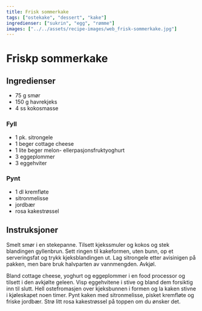 ```yaml
---
title: Frisk sommerkake
tags: ["ostekake", "dessert", "kake"]
ingredienser: ["sukrin", "egg", "rømme"]
images: ["../../assets/recipe-images/web_frisk-sommerkake.jpg"]
---
```


# Friskp sommerkake

## Ingredienser

- 75 g smør
- 150 g havrekjeks
- 4 ss kokosmasse

### Fyll

- 1 pk. sitrongele
- 1 beger cottage cheese
- 1 lite beger melon- ellerpasjonsfruktyoghurt
- 3 eggeplommer
- 3 eggehviter

### Pynt

- 1 dl kremfløte
- sitronmelisse
- jordbær
- rosa kakestrøssel

## Instruksjoner

Smelt smør i en stekepanne. Tilsett kjekssmuler og kokos og stek blandingen gyllenbrun. Sett ringen til kakeformen, uten bunn, op et serveringsfat og trykk kjeksblandingen ut. Lag sitrongele etter avisinigen på pakken, men bare bruk halvparten av vannmengden. Avkjøl.

Bland cottage cheese, yoghurt og eggeplommer i en food processor og tilsett i den avkjølte geleen. Visp eggehvitene i stive og bland dem forsiktig inn til slutt. Hell ostefromasjen over kjeksbunnen i formen og la kaken stivne i kjøleskapet noen timer. Pynt kaken med sitronmelisse, pisket kremfløte og friske jordbær. Strø litt rosa kakestrøssel på toppen om du ønsker det.
